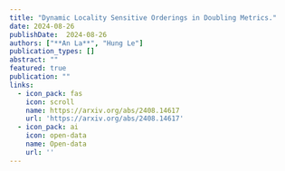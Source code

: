 ```yaml
---
title: "Dynamic Locality Sensitive Orderings in Doubling Metrics."
date: 2024-08-26
publishDate:  2024-08-26
authors: ["**An La**", "Hung Le"]
publication_types: []
abstract: ""
featured: true
publication: ""
links:
  - icon_pack: fas
    icon: scroll
    name: https://arxiv.org/abs/2408.14617
    url: 'https://arxiv.org/abs/2408.14617'
  - icon_pack: ai
    icon: open-data
    name: Open-data
    url: ''
---
```

